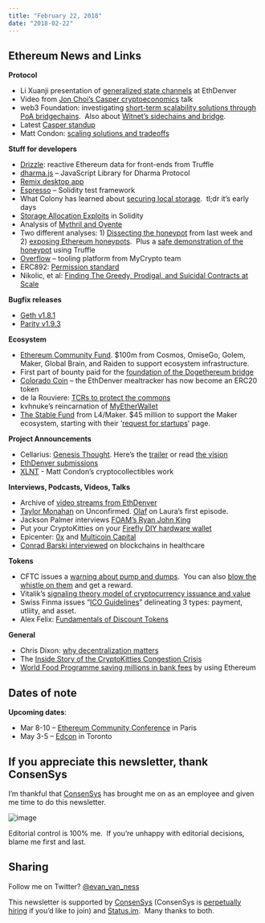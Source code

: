 ```yaml
---
title: "February 22, 2018"
date: "2018-02-22"
---
```


## Ethereum News and Links  

**Protocol**

- Li Xuanji presentation of [generalized state channels](https://t.umblr.com/redirect?z=https%3A%2F%2Fwww.youtube.com%2Fwatch%3Fv%3DkZH_ty82jKY&t=NTJiZmQzYTlmMzdmOWFmYjIzYmQwYzEzMGIyYWQwZDBkZjVjZTcyZSwxV1hhWkFEaA%3D%3D&b=t%3AQ8svKXOQOFn4j1wJ-IeWRA&p=https%3A%2F%2Fwww.weekinethereum.com%2Fpost%2F171162604253%2Ffebruary-22-2018&m=0) at EthDenver
- Video from [Jon Choi’s Casper cryptoeconomics](https://t.umblr.com/redirect?z=https%3A%2F%2Fwww.youtube.com%2Fwatch%3Fv%3DXVrgYBcKOHk&t=ODU2OGZhODM0MmM4NTY3NGI1ZmQxYTQzMTk1MTdkM2U2YjI3OThhOSwxV1hhWkFEaA%3D%3D&b=t%3AQ8svKXOQOFn4j1wJ-IeWRA&p=https%3A%2F%2Fwww.weekinethereum.com%2Fpost%2F171162604253%2Ffebruary-22-2018&m=0) talk
- web3 Foundation: investigating [short-term scalability solutions through PoA bridgechains](https://t.umblr.com/redirect?z=https%3A%2F%2Fmedium.com%2F%40web3%2Finvestigating-short-term-scaling-solutions-for-ethereum-a5951fee8967&t=MDg3NTFhNDQ5NTA0YWRlMGU5MmU2OTRjNDQwNDU1YTJmNzk2ODFkMywxV1hhWkFEaA%3D%3D&b=t%3AQ8svKXOQOFn4j1wJ-IeWRA&p=https%3A%2F%2Fwww.weekinethereum.com%2Fpost%2F171162604253%2Ffebruary-22-2018&m=0).  Also about [Witnet’s sidechains and bridge](https://t.umblr.com/redirect?z=https%3A%2F%2Fmedium.com%2Fwitnet%2Fethereum-loves-witnet-9a3fd21e6f5c&t=MTFmMzM5ZTQ4NWYzNzYyZDQ1YzFjYzZhYmQ1ZTdlYTY4NDAwOWJiMiwxV1hhWkFEaA%3D%3D&b=t%3AQ8svKXOQOFn4j1wJ-IeWRA&p=https%3A%2F%2Fwww.weekinethereum.com%2Fpost%2F171162604253%2Ffebruary-22-2018&m=0).
- Latest [Casper standup](https://t.umblr.com/redirect?z=https%3A%2F%2Fwww.youtube.com%2Fwatch%3Fv%3D-PWWKC1TVbY&t=MGExYzFjNjQ5YTUyYTk0Mzc2NjQ4ODkzZTdkNzI0MTcxZGMwNzViNywxV1hhWkFEaA%3D%3D&b=t%3AQ8svKXOQOFn4j1wJ-IeWRA&p=https%3A%2F%2Fwww.weekinethereum.com%2Fpost%2F171162604253%2Ffebruary-22-2018&m=0)
- Matt Condon: [scaling solutions and tradeoffs](https://t.umblr.com/redirect?z=https%3A%2F%2Fmedium.com%2Fxlnt-art%2Fethereum-scaling-solutions-and-tradeoffs-5713b3a7223b&t=YTJiZjBjMzYxNDZlYjlmYTlkMGU2YzgyOWFjZDQ1YjQxMWUzOTZkMSwxV1hhWkFEaA%3D%3D&b=t%3AQ8svKXOQOFn4j1wJ-IeWRA&p=https%3A%2F%2Fwww.weekinethereum.com%2Fpost%2F171162604253%2Ffebruary-22-2018&m=0)

**Stuff for developers**

- [Drizzle](https://t.umblr.com/redirect?z=http%3A%2F%2Ftruffleframework.com%2Fblog%2Fdrizzle-reactive-ethereum-data-for-front-ends&t=NWYyMGFhMzMzYWFjNmM4MzYyMGUxNjdlMGFlNzQzYWZmZjJlOTM0OCwxV1hhWkFEaA%3D%3D&b=t%3AQ8svKXOQOFn4j1wJ-IeWRA&p=https%3A%2F%2Fwww.weekinethereum.com%2Fpost%2F171162604253%2Ffebruary-22-2018&m=0): reactive Ethereum data for front-ends from Truffle
- [dharma.js](https://t.umblr.com/redirect?z=https%3A%2F%2Fblog.dharma.io%2Fhello-dharma-js-efb2bc55206e&t=NjFjODA1NTUwZWQyYzZkYzM3ZjVkYWUyMzAyOTVkOWRkZDFmN2VkNywxV1hhWkFEaA%3D%3D&b=t%3AQ8svKXOQOFn4j1wJ-IeWRA&p=https%3A%2F%2Fwww.weekinethereum.com%2Fpost%2F171162604253%2Ffebruary-22-2018&m=0) – JavaScript Library for Dharma Protocol
- [Remix desktop app](https://t.umblr.com/redirect?z=https%3A%2F%2Fgithub.com%2Fhorizon-games%2Fremix-app&t=YTQ3NDFiOWE2ZGZjYmM0MzFhMzA2YjU5M2FhODhjMGE0YzE3ZjI0MywxV1hhWkFEaA%3D%3D&b=t%3AQ8svKXOQOFn4j1wJ-IeWRA&p=https%3A%2F%2Fwww.weekinethereum.com%2Fpost%2F171162604253%2Ffebruary-22-2018&m=0)
- [Espresso](https://t.umblr.com/redirect?z=https%3A%2F%2Fgithub.com%2Fhillstreetlabs%2Fespresso&t=YTg0NTI5NjQzM2VjYTgzZDFjYjJjYjJmMDhmYmQ1N2ZjMDNhMzFkNCwxV1hhWkFEaA%3D%3D&b=t%3AQ8svKXOQOFn4j1wJ-IeWRA&p=https%3A%2F%2Fwww.weekinethereum.com%2Fpost%2F171162604253%2Ffebruary-22-2018&m=0) – Solidity test framework
- What Colony has learned about [securing local storage](https://t.umblr.com/redirect?z=https%3A%2F%2Fblog.colony.io%2Fsecuring-local-storage-for-dapps-33dc4d52e1fd&t=OGU2YTU3ZGQyNmM2YjVlNTlkNzYyZGYwNGFiYzZlNzdiN2I1NDM5MCwxV1hhWkFEaA%3D%3D&b=t%3AQ8svKXOQOFn4j1wJ-IeWRA&p=https%3A%2F%2Fwww.weekinethereum.com%2Fpost%2F171162604253%2Ffebruary-22-2018&m=0).  tl;dr it’s early days
- [Storage Allocation Exploits](https://t.umblr.com/redirect?z=https%3A%2F%2Fmedium.com%2F%40sbeyer_31150%2Fstorage-allocation-exploits-in-ethereum-smart-contracts-16c2aa312743&t=NjUxOWMxNDkyMzNjMWZlNmNkODNhZTcyOTA1ZWYzMDk2M2Y1MzBhOSwxV1hhWkFEaA%3D%3D&b=t%3AQ8svKXOQOFn4j1wJ-IeWRA&p=https%3A%2F%2Fwww.weekinethereum.com%2Fpost%2F171162604253%2Ffebruary-22-2018&m=0) in Solidity
- Analysis of [Mythril and Oyente](https://t.umblr.com/redirect?z=https%3A%2F%2Fmedium.com%2F%40tylerjkuhn%2Fautomated-smart-contract-security-de2daebfbef4&t=NzY3MjNlNTRlMGI3ZThhZWUyMmJkZDU4YjliNTc4ZmIzYjQ0ZjFlYSwxV1hhWkFEaA%3D%3D&b=t%3AQ8svKXOQOFn4j1wJ-IeWRA&p=https%3A%2F%2Fwww.weekinethereum.com%2Fpost%2F171162604253%2Ffebruary-22-2018&m=0)
- Two different analyses: 1) [Dissecting the honeypot](https://t.umblr.com/redirect?z=https%3A%2F%2Fmedium.com%2F%40alexsherbuck%2Fdissecting-an-ethereum-honey-pot-7102d7def5e0&t=NzA1NTg2N2E1NWJiODhlZWZhZGJhNzI3ZjA1NGUxMmMzZTIzMTllMSwxV1hhWkFEaA%3D%3D&b=t%3AQ8svKXOQOFn4j1wJ-IeWRA&p=https%3A%2F%2Fwww.weekinethereum.com%2Fpost%2F171162604253%2Ffebruary-22-2018&m=0) from last week and 2) [exposing Ethereum honeypots](https://t.umblr.com/redirect?z=https%3A%2F%2Fwww.reddit.com%2Fr%2Fethereum%2Fcomments%2F7xvoui%2Fexposing_ethereum_honeypots%2F&t=MzkzYjA4NzMwNmYzMWY4M2QyNGI5ZmJkNjUwNjAxYjY2ZmI5Yzg2MCwxV1hhWkFEaA%3D%3D&b=t%3AQ8svKXOQOFn4j1wJ-IeWRA&p=https%3A%2F%2Fwww.weekinethereum.com%2Fpost%2F171162604253%2Ffebruary-22-2018&m=0).  Plus a [safe demonstration of the honeypot](https://t.umblr.com/redirect?z=https%3A%2F%2Fgithub.com%2Fbenjamincburns%2Fhoneypot-exporation&t=MDI2YjZjYWRmY2FiNzc0Mjc0ZDIwYzE3YWM5YzVmYzg1MzcyZmVmNywxV1hhWkFEaA%3D%3D&b=t%3AQ8svKXOQOFn4j1wJ-IeWRA&p=https%3A%2F%2Fwww.weekinethereum.com%2Fpost%2F171162604253%2Ffebruary-22-2018&m=0) using Truffle
- [Overflow](https://t.umblr.com/redirect?z=https%3A%2F%2Fmedium.com%2Fmycrypto%2Fethdenver-mycrypto-overflow-f95df190f3f3&t=ZjI1YTUzN2Y5ZmQ5ZjdlOWM1YWZiNjI3ZjYxNGNkMTMxZTQzZjIxOCwxV1hhWkFEaA%3D%3D&b=t%3AQ8svKXOQOFn4j1wJ-IeWRA&p=https%3A%2F%2Fwww.weekinethereum.com%2Fpost%2F171162604253%2Ffebruary-22-2018&m=0) – tooling platform from MyCrypto team
- ERC892: [Permission standard](https://t.umblr.com/redirect?z=https%3A%2F%2Fgithub.com%2Fethereum%2FEIPs%2Fissues%2F892&t=MzA3ZTE1ZThjMjg5ZDZjNzAwZmQ2M2ZkMGVkZWExYmM5NzEzYjY0OCwxV1hhWkFEaA%3D%3D&b=t%3AQ8svKXOQOFn4j1wJ-IeWRA&p=https%3A%2F%2Fwww.weekinethereum.com%2Fpost%2F171162604253%2Ffebruary-22-2018&m=0)
- Nikolic, et al: [Finding The Greedy, Prodigal, and Suicidal Contracts at Scale](https://t.umblr.com/redirect?z=https%3A%2F%2Farxiv.org%2Fpdf%2F1802.06038&t=MWYxM2ZmNzlhNDY5ZGM3MTBkYmRlNTMyNDcwZDRiYTI5YjJhMjlkMiwxV1hhWkFEaA%3D%3D&b=t%3AQ8svKXOQOFn4j1wJ-IeWRA&p=https%3A%2F%2Fwww.weekinethereum.com%2Fpost%2F171162604253%2Ffebruary-22-2018&m=0)

**Bugfix releases**

- [Geth v1.8.1](https://t.umblr.com/redirect?z=https%3A%2F%2Fgithub.com%2Fethereum%2Fgo-ethereum%2Freleases%2Ftag%2Fv1.8.1&t=NGQ1MmQyOTc3OGJmMDE3YTMzMDliZGE1ZGMyYjM5NzUzZDAxMDM4ZSwxV1hhWkFEaA%3D%3D&b=t%3AQ8svKXOQOFn4j1wJ-IeWRA&p=https%3A%2F%2Fwww.weekinethereum.com%2Fpost%2F171162604253%2Ffebruary-22-2018&m=0)
- [Parity v1.9.3](https://t.umblr.com/redirect?z=https%3A%2F%2Fgithub.com%2Fparitytech%2Fparity%2Freleases%2Ftag%2Fv1.9.3&t=ZTFjNDFiOTYzMjI2YWQzZWIwMzU5MGE1NjNmNGVjYzg3MDQ0NGFhMCwxV1hhWkFEaA%3D%3D&b=t%3AQ8svKXOQOFn4j1wJ-IeWRA&p=https%3A%2F%2Fwww.weekinethereum.com%2Fpost%2F171162604253%2Ffebruary-22-2018&m=0)

**Ecosystem**

- [Ethereum Community Fund](https://t.umblr.com/redirect?z=https%3A%2F%2Fecf.network%2F&t=YTAyNWIwODExZWYxYTUxOWViNGM3OTBiZmJjODQxNDQ2MTYxOWIwMiwxV1hhWkFEaA%3D%3D&b=t%3AQ8svKXOQOFn4j1wJ-IeWRA&p=https%3A%2F%2Fwww.weekinethereum.com%2Fpost%2F171162604253%2Ffebruary-22-2018&m=0). $100m from Cosmos, OmiseGo, Golem, Maker, Global Brain, and Raiden to support ecosystem infrastructure.
- First part of bounty paid for the [foundation of the Dogethereum bridge](https://twitter.com/avsa/status/964564072065880064)
- [Colorado Coin](https://t.umblr.com/redirect?z=https%3A%2F%2Fmedium.com%2Fgitcoin%2Fcolorado-coin-2fd9a52a88b6&t=OTBmYmQxYmVkMjRhMTgxNmQ4NTRjY2FmNDUyMWM3ZGRjYTdhY2Y1MiwxV1hhWkFEaA%3D%3D&b=t%3AQ8svKXOQOFn4j1wJ-IeWRA&p=https%3A%2F%2Fwww.weekinethereum.com%2Fpost%2F171162604253%2Ffebruary-22-2018&m=0) – the EthDenver mealtracker has now become an ERC20 token
- de la Rouviere: [TCRs to protect the commons](https://t.umblr.com/redirect?z=https%3A%2F%2Fmedium.com%2F%40simondlr%2Fsaving-the-planet-making-it-profitable-to-protect-the-commons-50393906fe22&t=ZTg4NDUxMDVmMTQ5ZmM5YTAxZTE0YjBlNmRmMjMyZWUwMTFkOWJjYiwxV1hhWkFEaA%3D%3D&b=t%3AQ8svKXOQOFn4j1wJ-IeWRA&p=https%3A%2F%2Fwww.weekinethereum.com%2Fpost%2F171162604253%2Ffebruary-22-2018&m=0)
- kvhnuke’s reincarnation of [MyEtherWallet](https://t.umblr.com/redirect?z=https%3A%2F%2Fmedium.com%2F%40myetherwallet%2Fmyetherwallet-the-reincarnation-b163f650059e&t=M2QyMmVlNzY1YjMyYzk2ZGI4ZjZhZmFjYzk3NTYyYjBjYzU5ZDlmYiwxV1hhWkFEaA%3D%3D&b=t%3AQ8svKXOQOFn4j1wJ-IeWRA&p=https%3A%2F%2Fwww.weekinethereum.com%2Fpost%2F171162604253%2Ffebruary-22-2018&m=0)
- [The Stable Fund](https://t.umblr.com/redirect?z=https%3A%2F%2Fmedium.com%2F%40stablefund%2Fintroducing-the-stable-fund-45-million-for-the-makerdao-ecosystem-def79afc4b2a&t=NzRkZmUyMzk3ODg5MjNjZjBiMzBkNDZhNTg4YzhjYTJiNDAwZjU1MiwxV1hhWkFEaA%3D%3D&b=t%3AQ8svKXOQOFn4j1wJ-IeWRA&p=https%3A%2F%2Fwww.weekinethereum.com%2Fpost%2F171162604253%2Ffebruary-22-2018&m=0) from L4/Maker. $45 million to support the Maker ecosystem, starting with their ’[request for startups](https://t.umblr.com/redirect?z=https%3A%2F%2Fstable.fund%2Frfs&t=NGEyNWFhZDllN2E4ZTY0YTBlMDMzYzA4YjQ1OGZhZTMzM2QwYTBiOSwxV1hhWkFEaA%3D%3D&b=t%3AQ8svKXOQOFn4j1wJ-IeWRA&p=https%3A%2F%2Fwww.weekinethereum.com%2Fpost%2F171162604253%2Ffebruary-22-2018&m=0)’ page.

**Project Announcements**

- Cellarius: [Genesis Thought](https://t.umblr.com/redirect?z=https%3A%2F%2Fmedium.com%2Fgenesis-thought%2Fthe-genesis-thought-7be9ac4bf627&t=NmM4MWMzMjRmYWFiOWUyMTMyOTQ3ZmQ2OGM1MzQ2MTgwNDQ5YWUyMywxV1hhWkFEaA%3D%3D&b=t%3AQ8svKXOQOFn4j1wJ-IeWRA&p=https%3A%2F%2Fwww.weekinethereum.com%2Fpost%2F171162604253%2Ffebruary-22-2018&m=0). Here’s the [trailer](https://t.umblr.com/redirect?z=https%3A%2F%2Fyoutu.be%2FKe7ujS_SBnU&t=MGY3M2MwNjg5ZDE1ZTYwZjk4Y2YxNjcxYzMzNjY3NzA4NjQ2NzMzZCwxV1hhWkFEaA%3D%3D&b=t%3AQ8svKXOQOFn4j1wJ-IeWRA&p=https%3A%2F%2Fwww.weekinethereum.com%2Fpost%2F171162604253%2Ffebruary-22-2018&m=0) or read [the vision](https://t.umblr.com/redirect?z=https%3A%2F%2Fmedium.com%2Fgenesis-thought%2Fcellarius-the-vision-ace11fa29f7a&t=OWU1NjU1ZGM4ZDg5ZGQxNDA5MjAzYWZlNjg4ZWY5YTM5MGJmYzZmNiwxV1hhWkFEaA%3D%3D&b=t%3AQ8svKXOQOFn4j1wJ-IeWRA&p=https%3A%2F%2Fwww.weekinethereum.com%2Fpost%2F171162604253%2Ffebruary-22-2018&m=0)
- [EthDenver submissions](https://t.umblr.com/redirect?z=https%3A%2F%2Fethdenver.devpost.com%2Fsubmissions&t=OWZmOGI4NWQ1ZDc0NjRiNDM5MWIzZDc3ZWY4ZTU0ZjU5OWExYzFjZiwxV1hhWkFEaA%3D%3D&b=t%3AQ8svKXOQOFn4j1wJ-IeWRA&p=https%3A%2F%2Fwww.weekinethereum.com%2Fpost%2F171162604253%2Ffebruary-22-2018&m=0)
- [XLNT](https://t.umblr.com/redirect?z=https%3A%2F%2Fmedium.com%2Fxlnt-art%2Fan-xlnt-thesis-4631c1d1382b&t=NjY0ZDNkOGUyOWYxY2Q4NDU1ODg0MzJkMzI5Y2M1NWVkMzc1YzhjYywxV1hhWkFEaA%3D%3D&b=t%3AQ8svKXOQOFn4j1wJ-IeWRA&p=https%3A%2F%2Fwww.weekinethereum.com%2Fpost%2F171162604253%2Ffebruary-22-2018&m=0) - Matt Condon’s cryptocollectibles work

**Interviews, Podcasts, Videos, Talks**

- Archive of [video streams from EthDenver](https://t.umblr.com/redirect?z=https%3A%2F%2Fwww.facebook.com%2FETHDenver%2Fvideos%2F164642227520178%2F&t=OWY4Yzg0M2U4MTRjNDZiZGM1NGI1NGViNDc3N2I2NjBiZWU3Yzc0YiwxV1hhWkFEaA%3D%3D&b=t%3AQ8svKXOQOFn4j1wJ-IeWRA&p=https%3A%2F%2Fwww.weekinethereum.com%2Fpost%2F171162604253%2Ffebruary-22-2018&m=0)
- [Taylor Monahan](https://t.umblr.com/redirect?z=https%3A%2F%2Fplay.google.com%2Fmusic%2Flisten%23%2Fps%2FIo6kdjooa7b4xpixw3cix5dkluq&t=ZmZkN2Y4Yjg1OTViMTk3YzBhYTYzNTg1ZTQxZDQzNDBmMzk5MGM0YSwxV1hhWkFEaA%3D%3D&b=t%3AQ8svKXOQOFn4j1wJ-IeWRA&p=https%3A%2F%2Fwww.weekinethereum.com%2Fpost%2F171162604253%2Ffebruary-22-2018&m=0) on Unconfirmed. [Olaf](https://t.umblr.com/redirect?z=https%3A%2F%2Fplay.google.com%2Fmusic%2Fm%2FDis4x4354doh3r6a7hsjhg3fy2a%3Ft%3DUnconfirmeds_First_Episode_Olaf_Carlson-Wee_of_Polychain_Capital_on_Governance-Unchained_Big_Ideas_F&t=MTA3ZGRjNWUwMTcxYTY3NzVkOWFhOWJkNjQ2YWE2ZmY2YjU2MjlkZCwxV1hhWkFEaA%3D%3D&b=t%3AQ8svKXOQOFn4j1wJ-IeWRA&p=https%3A%2F%2Fwww.weekinethereum.com%2Fpost%2F171162604253%2Ffebruary-22-2018&m=0) on Laura’s first episode.
- Jackson Palmer interviews [FOAM’s Ryan John King](https://t.umblr.com/redirect?z=https%3A%2F%2Fwww.youtube.com%2Fwatch%3Fv%3DqHjqEd1AjPM&t=NTkyNGNlMjE1NTYwY2MzZTViZWJjZmRmODNjMzQ1OTNhODQzMjFlMywxV1hhWkFEaA%3D%3D&b=t%3AQ8svKXOQOFn4j1wJ-IeWRA&p=https%3A%2F%2Fwww.weekinethereum.com%2Fpost%2F171162604253%2Ffebruary-22-2018&m=0)
- Put your CryptoKitties on your [Firefly DIY hardware wallet](https://t.umblr.com/redirect?z=https%3A%2F%2Fyoutu.be%2FAeVtYDbfytA&t=YTY4MGVlYzQ2NWM1NDg2ZTIwMDg3ZGZhZDZjYTU1ODQ5MmM0MmFiMCwxV1hhWkFEaA%3D%3D&b=t%3AQ8svKXOQOFn4j1wJ-IeWRA&p=https%3A%2F%2Fwww.weekinethereum.com%2Fpost%2F171162604253%2Ffebruary-22-2018&m=0)
- Epicenter: [0x](https://t.umblr.com/redirect?z=https%3A%2F%2Fepicenter.tv%2Fepisode%2F222%2F&t=N2YwY2RmMjk5ZjZiN2JmMzEzMGUxM2NjNWZjYjFhYWI1MGNiNjcxZSwxV1hhWkFEaA%3D%3D&b=t%3AQ8svKXOQOFn4j1wJ-IeWRA&p=https%3A%2F%2Fwww.weekinethereum.com%2Fpost%2F171162604253%2Ffebruary-22-2018&m=0) and [Multicoin Capital](https://t.umblr.com/redirect?z=https%3A%2F%2Fepicenter.tv%2Fepisode%2F223%2F&t=M2Y4YTZlZGI4NWJhMDA1Mzc4NDQ4OGQyNThkNWNmN2JjYTI4MjhkZiwxV1hhWkFEaA%3D%3D&b=t%3AQ8svKXOQOFn4j1wJ-IeWRA&p=https%3A%2F%2Fwww.weekinethereum.com%2Fpost%2F171162604253%2Ffebruary-22-2018&m=0)
- [Conrad Barski interviewed](https://t.umblr.com/redirect?z=https%3A%2F%2Fwww.trueprocess.com%2Finterview-conrad-barski-forward-blockchain&t=ZjViMDU4ZDQzZmIwM2UzMzY3ODY5YjMxZTIyYTY4ZmY5M2E5MjY5YywxV1hhWkFEaA%3D%3D&b=t%3AQ8svKXOQOFn4j1wJ-IeWRA&p=https%3A%2F%2Fwww.weekinethereum.com%2Fpost%2F171162604253%2Ffebruary-22-2018&m=0) on blockchains in healthcare

**Tokens**

- CFTC issues a [warning about pump and dumps](https://t.umblr.com/redirect?z=http%3A%2F%2Fwww.cftc.gov%2Fidc%2Fgroups%2Fpublic%2F%40customerprotection%2Fdocuments%2Ffile%2Fcustomeradvisory_pumpdump0218.pdf&t=MGZlMzQwYzA4ZGEyODg0ZDBjOTU4YjAxMWYyNjY3MDVhMzk2ZmE1ZSwxV1hhWkFEaA%3D%3D&b=t%3AQ8svKXOQOFn4j1wJ-IeWRA&p=https%3A%2F%2Fwww.weekinethereum.com%2Fpost%2F171162604253%2Ffebruary-22-2018&m=0).  You can also [blow the whistle on them](https://t.umblr.com/redirect?z=https%3A%2F%2Fforms.cftc.gov%2F_layouts%2FPublicForms%2FWhistleblower.aspx&t=ZmIzNDgxNjYyMTA1Yjg0NDgxY2Q0NjIwZWMzMDQ5Mjg3MjdlNGEyYSwxV1hhWkFEaA%3D%3D&b=t%3AQ8svKXOQOFn4j1wJ-IeWRA&p=https%3A%2F%2Fwww.weekinethereum.com%2Fpost%2F171162604253%2Ffebruary-22-2018&m=0) and get a reward.
- Vitalik’s [signaling theory model of cryptocurrency issuance and value](https://t.umblr.com/redirect?z=https%3A%2F%2Fethresear.ch%2Ft%2Fa-signaling-theory-model-of-cryptocurrency-issuance-and-value%2F1081&t=ZGQ3ODZhYzk4ZDNkN2E3MmQwOWViZWJhMjA0MWVkZjExMzg1MWU5YSwxV1hhWkFEaA%3D%3D&b=t%3AQ8svKXOQOFn4j1wJ-IeWRA&p=https%3A%2F%2Fwww.weekinethereum.com%2Fpost%2F171162604253%2Ffebruary-22-2018&m=0)
- Swiss Finma issues “[ICO Guidelines](https://t.umblr.com/redirect?z=https%3A%2F%2Fwww.finma.ch%2Fen%2Fnews%2F2018%2F02%2F20180216-mm-ico-wegleitung%2F&t=MGFmNDQ2MWEwMTZhYjdmN2ExNmJhNDRmY2QxMTI4M2NjNzAyZTU0MCwxV1hhWkFEaA%3D%3D&b=t%3AQ8svKXOQOFn4j1wJ-IeWRA&p=https%3A%2F%2Fwww.weekinethereum.com%2Fpost%2F171162604253%2Ffebruary-22-2018&m=0)” delineating 3 types: payment, utliity, and asset.
- Alex Felix: [Fundamentals of Discount Tokens](https://t.umblr.com/redirect?z=https%3A%2F%2Fblog.coinfund.io%2Fthe-fundamentals-of-discount-tokens-cc400c66198e&t=ZjNjNDYyZjBiMDUxMGRjZGEyYjc5YTBjZTg3NDJjYzE0NWU3NWQzMiwxV1hhWkFEaA%3D%3D&b=t%3AQ8svKXOQOFn4j1wJ-IeWRA&p=https%3A%2F%2Fwww.weekinethereum.com%2Fpost%2F171162604253%2Ffebruary-22-2018&m=0)

**General**

- Chris Dixon: [why decentralization matters](https://t.umblr.com/redirect?z=https%3A%2F%2Fmedium.com%2F%40cdixon%2Fwhy-decentralization-matters-5e3f79f7638e&t=YWExNWQ5ZWY0NTY3ZjYyNDJmZWU0MTVjMzZkNWIwMzdhNmM0YjkxYiwxV1hhWkFEaA%3D%3D&b=t%3AQ8svKXOQOFn4j1wJ-IeWRA&p=https%3A%2F%2Fwww.weekinethereum.com%2Fpost%2F171162604253%2Ffebruary-22-2018&m=0)
- The [Inside Story of the CryptoKitties Congestion Crisis](https://t.umblr.com/redirect?z=https%3A%2F%2Fmedia.consensys.net%2Fthe-inside-story-of-the-cryptokitties-congestion-crisis-499b35d119cc&t=OTQ3NzdkNWM5NDhmYjRjY2FhN2U0NWZhN2QxNGMxM2UwZmZiM2EzNCwxV1hhWkFEaA%3D%3D&b=t%3AQ8svKXOQOFn4j1wJ-IeWRA&p=https%3A%2F%2Fwww.weekinethereum.com%2Fpost%2F171162604253%2Ffebruary-22-2018&m=0)
- [World Food Programme saving millions in bank fees](https://t.umblr.com/redirect?z=https%3A%2F%2Fwww.bloomberg.com%2Fnews%2Farticles%2F2018-02-16%2Fbanks-replaced-with-blockchain-at-international-food-program&t=NGIwNDhlMTE1YjdlNGYwMTFkNmI1YzIxNmEzZjgzMDI4OTg0Zjc0YSwxV1hhWkFEaA%3D%3D&b=t%3AQ8svKXOQOFn4j1wJ-IeWRA&p=https%3A%2F%2Fwww.weekinethereum.com%2Fpost%2F171162604253%2Ffebruary-22-2018&m=0) by using Ethereum

## Dates of note

**Upcoming dates**:

- Mar 8-10 – [Ethereum Community Conference](https://t.umblr.com/redirect?z=http%3A%2F%2Fethcc.io%2F&t=NDViNGIzMjdiZWUwYWI0NTJmNjk1MTZlYTRmZWM5ZGUzOGYwYWQ1YiwxV1hhWkFEaA%3D%3D&b=t%3AQ8svKXOQOFn4j1wJ-IeWRA&p=https%3A%2F%2Fwww.weekinethereum.com%2Fpost%2F171162604253%2Ffebruary-22-2018&m=0) in Paris
- May 3-5 – [Edcon](https://t.umblr.com/redirect?z=https%3A%2F%2Fedcon.io%2F&t=MTBmZjgzZTNiYzJjMTQ3NzhiNGUxMWJmMmYzM2NkNWY1Y2Y4MjEzYywxV1hhWkFEaA%3D%3D&b=t%3AQ8svKXOQOFn4j1wJ-IeWRA&p=https%3A%2F%2Fwww.weekinethereum.com%2Fpost%2F171162604253%2Ffebruary-22-2018&m=0) in Toronto

## If you appreciate this newsletter, thank ConsenSys

I’m thankful that [ConsenSys](https://t.umblr.com/redirect?z=http%3A%2F%2Fconsensys.net%2F&t=Y2E4ZTg1YjJmZDUxYjI5NjQzNzYyMWUyNTU3ODI1ZTBjOGY1NGM4MCwxV1hhWkFEaA%3D%3D&b=t%3AQ8svKXOQOFn4j1wJ-IeWRA&p=https%3A%2F%2Fwww.weekinethereum.com%2Fpost%2F171162604253%2Ffebruary-22-2018&m=0) has brought me on as an employee and given me time to do this newsletter.

![image](https://66.media.tumblr.com/9114e5ec047c95b2ef505fd878651dc4/tumblr_inline_p4jznzVp6f1rxca3y_250.jpg)

Editorial control is 100% me.  If you’re unhappy with editorial decisions, blame me first and last.

## Sharing

  
  
Follow me on Twitter? [@evan\_van\_ness](https://twitter.com/evan_van_ness)

This newsletter is supported by [ConsenSys](https://t.umblr.com/redirect?z=https%3A%2F%2Fconsensys.net%2F&t=ZDE0YjUyOGMyNjZkZGJiZWYwMWFjZDU4YmIwYmNlMGFiMTI1ZGUzYiwxV1hhWkFEaA%3D%3D&b=t%3AQ8svKXOQOFn4j1wJ-IeWRA&p=https%3A%2F%2Fwww.weekinethereum.com%2Fpost%2F171162604253%2Ffebruary-22-2018&m=0) (ConsenSys is [perpetually hiring](https://t.umblr.com/redirect?z=http%3A%2F%2Fgrnh.se%2Fslxih51&t=NzZmYWM1ZTM3NmU5NGU2Zjg0YmFkYjdmMDAwNTk5OTM1YTE0NTgwMywxV1hhWkFEaA%3D%3D&b=t%3AQ8svKXOQOFn4j1wJ-IeWRA&p=https%3A%2F%2Fwww.weekinethereum.com%2Fpost%2F171162604253%2Ffebruary-22-2018&m=0) if you’d like to join) and [Status.im](https://t.umblr.com/redirect?z=https%3A%2F%2Fstatus.im%2F&t=ZjAwYzgyNzQwOThiZDdiODhiYjcyMTBhYWViZTE5ODFkNGE2MTBlNiwxV1hhWkFEaA%3D%3D&b=t%3AQ8svKXOQOFn4j1wJ-IeWRA&p=https%3A%2F%2Fwww.weekinethereum.com%2Fpost%2F171162604253%2Ffebruary-22-2018&m=0).  Many thanks to both.
